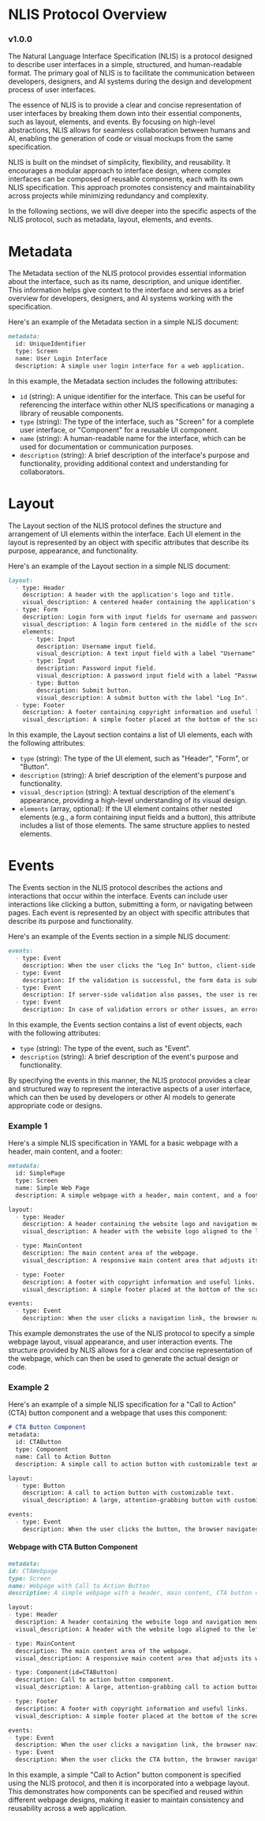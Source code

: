 # NLIS Protocol Overview
### v1.0.0

The Natural Language Interface Specification (NLIS) is a protocol designed to describe user interfaces in a simple, structured, and human-readable format. The primary goal of NLIS is to facilitate the communication between developers, designers, and AI systems during the design and development process of user interfaces.

The essence of NLIS is to provide a clear and concise representation of user interfaces by breaking them down into their essential components, such as layout, elements, and events. By focusing on high-level abstractions, NLIS allows for seamless collaboration between humans and AI, enabling the generation of code or visual mockups from the same specification.

NLIS is built on the mindset of simplicity, flexibility, and reusability. It encourages a modular approach to interface design, where complex interfaces can be composed of reusable components, each with its own NLIS specification. This approach promotes consistency and maintainability across projects while minimizing redundancy and complexity.

In the following sections, we will dive deeper into the specific aspects of the NLIS protocol, such as metadata, layout, elements, and events.

# Metadata

The Metadata section of the NLIS protocol provides essential information about the interface, such as its name, description, and unique identifier. This information helps give context to the interface and serves as a brief overview for developers, designers, and AI systems working with the specification.

Here's an example of the Metadata section in a simple NLIS document:

```markdown
metadata:
  id: UniqueIdentifier
  type: Screen
  name: User Login Interface
  description: A simple user login interface for a web application.
```



In this example, the Metadata section includes the following attributes:
- `id` (string): A unique identifier for the interface. This can be useful for referencing the interface within other NLIS specifications or managing a library of reusable components.
- `type` (string): The type of the interface, such as "Screen" for a complete user interface, or "Component" for a reusable UI component.
- `name` (string): A human-readable name for the interface, which can be used for documentation or communication purposes.
- `description` (string): A brief description of the interface's purpose and functionality, providing additional context and understanding for collaborators.

# Layout

The Layout section of the NLIS protocol defines the structure and arrangement of UI elements within the interface. Each UI element in the layout is represented by an object with specific attributes that describe its purpose, appearance, and functionality.

Here's an example of the Layout section in a simple NLIS document:

```markdown
layout:
  - type: Header
    description: A header with the application's logo and title.
    visual_description: A centered header containing the application's logo and title.
  - type: Form
    description: Login form with input fields for username and password, and a submit button.
    visual_description: A login form centered in the middle of the screen.
    elements:
      - type: Input
        description: Username input field.
        visual_description: A text input field with a label "Username".
      - type: Input
        description: Password input field.
        visual_description: A password input field with a label "Password".
      - type: Button
        description: Submit button.
        visual_description: A submit button with the label "Log In".
  - type: Footer
    description: A footer containing copyright information and useful links.
    visual_description: A simple footer placed at the bottom of the screen.
```



In this example, the Layout section contains a list of UI elements, each with the following attributes:
- `type` (string): The type of the UI element, such as "Header", "Form", or "Button".
- `description` (string): A brief description of the element's purpose and functionality.
- `visual_description` (string): A textual description of the element's appearance, providing a high-level understanding of its visual design.
- `elements` (array, optional): If the UI element contains other nested elements (e.g., a form containing input fields and a button), this attribute includes a list of those elements. The same structure applies to nested elements.

# Events

The Events section in the NLIS protocol describes the actions and interactions that occur within the interface. Events can include user interactions like clicking a button, submitting a form, or navigating between pages. Each event is represented by an object with specific attributes that describe its purpose and functionality.

Here's an example of the Events section in a simple NLIS document:

```markdown
events:
  - type: Event
    description: When the user clicks the "Log In" button, client-side validation is performed.
  - type: Event
    description: If the validation is successful, the form data is submitted to the server for further processing.
  - type: Event
    description: If server-side validation also passes, the user is redirected to the appropriate page.
  - type: Event
    description: In case of validation errors or other issues, an error message is displayed to the user.
```



In this example, the Events section contains a list of event objects, each with the following attributes:
- `type` (string): The type of the event, such as "Event".
- `description` (string): A brief description of the event's purpose and functionality.

By specifying the events in this manner, the NLIS protocol provides a clear and structured way to represent the interactive aspects of a user interface, which can then be used by developers or other AI models to generate appropriate code or designs.


### Example 1
Here's a simple NLIS specification in YAML for a basic webpage with a header, main content, and a footer:


```markdown
metadata:
  id: SimplePage
  type: Screen
  name: Simple Web Page
  description: A simple webpage with a header, main content, and a footer.

layout:
  - type: Header
    description: A header containing the website logo and navigation menu.
    visual_description: A header with the website logo aligned to the left and a horizontal navigation menu.

  - type: MainContent
    description: The main content area of the webpage.
    visual_description: A responsive main content area that adjusts its width based on the screen size, displaying the main content of the page.

  - type: Footer
    description: A footer with copyright information and useful links.
    visual_description: A simple footer placed at the bottom of the screen, containing copyright information and useful links.

events:
  - type: Event
    description: When the user clicks a navigation link, the browser navigates to the corresponding page.
```

This example demonstrates the use of the NLIS protocol to specify a simple webpage layout, visual appearance, and user interaction events. The structure provided by NLIS allows for a clear and concise representation of the webpage, which can then be used to generate the actual design or code.


### Example 2
Here's an example of a simple NLIS specification for a "Call to Action" (CTA) button component and a webpage that uses this component:


```markdown
# CTA Button Component
metadata:
  id: CTAButton
  type: Component
  name: Call to Action Button
  description: A simple call to action button with customizable text and link.

layout:
  - type: Button
    description: A call to action button with customizable text.
    visual_description: A large, attention-grabbing button with customizable text.

events:
  - type: Event
    description: When the user clicks the button, the browser navigates to the specified link.

```
#### Webpage with CTA Button Component

```markdown
metadata:
id: CTAWebpage
type: Screen
name: Webpage with Call to Action Button
description: A simple webpage with a header, main content, CTA button component, and a footer.

layout:
- type: Header
  description: A header containing the website logo and navigation menu.
  visual_description: A header with the website logo aligned to the left and a horizontal navigation menu.

- type: MainContent
  description: The main content area of the webpage.
  visual_description: A responsive main content area that adjusts its width based on the screen size, displaying the main content of the page.

- type: Component(id=CTAButton)
  description: Call to action button component.
  visual_description: A large, attention-grabbing call to action button, placed below the main content area.

- type: Footer
  description: A footer with copyright information and useful links.
  visual_description: A simple footer placed at the bottom of the screen, containing copyright information and useful links.

events:
- type: Event
  description: When the user clicks a navigation link, the browser navigates to the corresponding page.
- type: Event
  description: When the user clicks the CTA button, the browser navigates to the specified link.

```

In this example, a simple "Call to Action" button component is specified using the NLIS protocol, and then it is incorporated into a webpage layout. This demonstrates how components can be specified and reused within different webpage designs, making it easier to maintain consistency and reusability across a web application.

